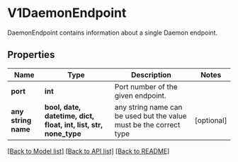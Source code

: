 # V1DaemonEndpoint

DaemonEndpoint contains information about a single Daemon endpoint.

## Properties
Name | Type | Description | Notes
------------ | ------------- | ------------- | -------------
**port** | **int** | Port number of the given endpoint. | 
**any string name** | **bool, date, datetime, dict, float, int, list, str, none_type** | any string name can be used but the value must be the correct type | [optional]

[[Back to Model list]](../README.md#documentation-for-models) [[Back to API list]](../README.md#documentation-for-api-endpoints) [[Back to README]](../README.md)


